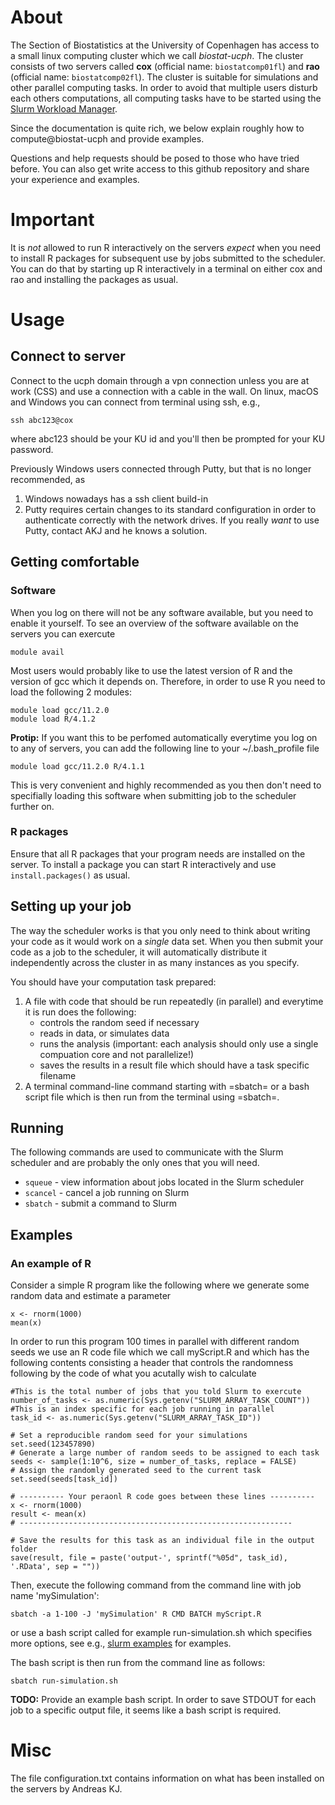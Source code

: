 # About 

The Section of Biostatistics at the University of Copenhagen has
access to a small linux computing cluster which we call
*biostat-ucph*. The cluster consists of two servers called **cox**
(official name: ```biostatcomp01fl```) and **rao**
(official name: ```biostatcomp02fl```). The cluster is
suitable for simulations and other parallel computing tasks.  In order
to avoid that multiple users disturb each others computations, all
computing tasks have to be started using the [Slurm Workload Manager](https://slurm.schedmd.com/documentation.html).

Since the documentation is quite rich, we below explain roughly how to
compute@biostat-ucph and provide examples.

Questions and help requests should be posed to those who have tried
before. You can also get write access to this github repository and
share your experience and examples.

# Important

It is *not* allowed to run R interactively on the servers *expect*
when you need to install R packages for subsequent use by jobs
submitted to the scheduler. You can do that by starting up R
interactively in a terminal on either cox and rao and installing the
packages as usual.

# Usage

## Connect to server

Connect to the ucph domain through a vpn connection unless you are at work (CSS) and use a connection with a cable in the wall.
On linux, macOS and Windows you can connect from terminal using ssh, e.g.,

```
ssh abc123@cox
```

where abc123 should be your KU id and you'll then be prompted for your KU password.

Previously Windows users connected through Putty, but that is no longer recommended, as

1) Windows nowadays has a ssh client build-in
2) Putty requires certain changes to its standard configuration in order to authenticate correctly with the network drives. If you really *want* to use Putty, contact AKJ and he knows a solution.

## Getting comfortable

### Software

When you log on there will not be any software available, but you need to enable it yourself.
To see an overview of the software available on the servers you can exercute

```
module avail
```

Most users would probably like to use the latest version of R and the version of gcc
which it depends on. Therefore, in order to use R you need to load the following 2 modules:

```
module load gcc/11.2.0
module load R/4.1.2
```

**Protip:** If you want this to be perfomed automatically everytime you log on to any of servers,
you can add the following line to your ~/.bash_profile file

```
module load gcc/11.2.0 R/4.1.1
```

This is very convenient and highly recommended as you then don't need to specifially loading this software
when submitting job to the scheduler further on.


### R packages

Ensure that all R packages that your program needs are installed on
the server. To install a package you can start R interactively and
use `install.packages()` as usual. 

## Setting up your job

The way the scheduler works is that you only need to think about writing your code as it would work on a *single* data set. 
When you then submit your code as a job to the scheduler, it will automatically distribute it independently across the cluster in as many instances as you specify.

You should have your computation task prepared:

1. A file with code that should be run repeatedly (in parallel) and everytime it is run does the following:
   * controls the random seed if necessary
   * reads in data, or simulates data
   * runs the analysis (important: each analysis should only use a single compuation core and not parallelize!) 
   * saves the results in a result file which should have a task specific filename
2. A terminal command-line command starting with =sbatch= or a bash script file which is then run from the terminal using =sbatch=.

## Running

The following commands are used to communicate with the Slurm scheduler and are probably the only ones that you will need.

* ```squeue``` - view information about jobs located in the Slurm scheduler
* ```scancel``` - cancel a job running on Slurm
* ```sbatch``` - submit a command to Slurm


## Examples

### An example of R
Consider a simple R program like the following where we generate some random
data and estimate a parameter

```
x <- rnorm(1000)
mean(x)
```

In order to run this program 100 times in parallel with different random seeds we use
an R code file which we call myScript.R and which has the following
contents consisting a header that controls the randomness following by the code of what 
you acutally wish to calculate

```
#This is the total number of jobs that you told Slurm to exercute
number_of_tasks <- as.numeric(Sys.getenv("SLURM_ARRAY_TASK_COUNT"))
#This is an index specific for each job running in parallel
task_id <- as.numeric(Sys.getenv("SLURM_ARRAY_TASK_ID"))

# Set a reproducible random seed for your simulations
set.seed(123457890)
# Generate a large number of random seeds to be assigned to each task
seeds <- sample(1:10^6, size = number_of_tasks, replace = FALSE)
# Assign the randomly generated seed to the current task
set.seed(seeds[task_id])

# ---------- Your peraonl R code goes between these lines ----------
x <- rnorm(1000)
result <- mean(x)
# -------------------------------------------------------------

# Save the results for this task as an individual file in the output folder
save(result, file = paste('output-', sprintf("%05d", task_id), '.RData', sep = ""))
```
Then, execute the following command from the command line with job name 'mySimulation':

```sbatch -a 1-100 -J 'mySimulation' R CMD BATCH myScript.R```

or use a bash script called for example run-simulation.sh which
specifies more options, see e.g., [slurm
examples](https://computing.sas.upenn.edu/gpc/job/slurm) for examples.

The bash script is then run from the command line as follows:

```sbatch run-simulation.sh```

**TODO:** Provide an example bash script. In order to save STDOUT for each job to a specific output file,
it seems like a bash script is required.

# Misc

The file configuration.txt contains information on what has been
installed on the servers by Andreas KJ. 
